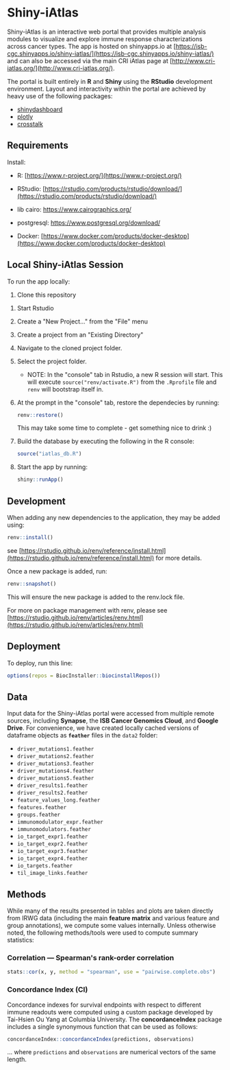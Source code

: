 # Shiny-iAtlas

Shiny-iAtlas is an interactive web portal that provides multiple analysis modules to visualize and explore immune response characterizations across cancer types. The app is hosted on shinyapps.io at [https://isb-cgc.shinyapps.io/shiny-iatlas/](https://isb-cgc.shinyapps.io/shiny-iatlas/) and can also be accessed via the main CRI iAtlas page at [http://www.cri-iatlas.org/](http://www.cri-iatlas.org/).

The portal is built entirely in **R** and **Shiny** using the **RStudio** development environment. Layout and interactivity within the portal are achieved by heavy use of the following packages:

- [shinydashboard](https://rstudio.github.io/shinydashboard/)
- [plotly](https://plot.ly/r/)
- [crosstalk](https://rstudio.github.io/crosstalk/)

## Requirements

Install:

- R: [https://www.r-project.org/](https://www.r-project.org/)

- RStudio: [https://rstudio.com/products/rstudio/download/](https://rstudio.com/products/rstudio/download/)

- lib cairo: https://www.cairographics.org/

- postgresql: https://www.postgresql.org/download/

- Docker: [https://www.docker.com/products/docker-desktop](https://www.docker.com/products/docker-desktop)

## Local Shiny-iAtlas Session

To run the app locally:

1. Clone this repository

<!-- 1. In the terminal, change directories to ensure you are in the root of the checked out project.

1. Execute the script to build the database and tables (This may take a little time. Please be patient.):

   - NOTE: On Windows machines:
     - there MUST be a bash shell available.
       - Bash may be enabled in Windows (please see [https://stackoverflow.com/a/36465000](https://stackoverflow.com/a/36465000))
       - Alternatively, Git Bash may be installed (please see [Git Bash Tutorial](https://www.atlassian.com/git/tutorials/git-bash))
     - In Docker, the location when the project has been cloned, MUST be shared. (please see [Sharing Windows folders with containers](https://token2shell.com/howto/docker/sharing-windows-folders-with-containers/))

   ```bash
   . ./scripts/create_db.sh
   ``` -->

1. Start Rstudio

1. Create a "New Project..." from the "File" menu

1. Create a project from an "Existing Directory"

1. Navigate to the cloned project folder.

1. Select the project folder.

   - NOTE: In the "console" tab in Rstudio, a new R session will start. This will execute `source("renv/activate.R")` from the `.Rprofile` file and `renv` will bootstrap itself in.

1. At the prompt in the "console" tab, restore the dependecies by running:

   ```R
   renv::restore()
   ```

   This may take some time to complete - get something nice to drink :)

1. Build the database by executing the following in the R console:

   ```R
   source("iatlas_db.R")
   ```

1. Start the app by running:

   ```R
   shiny::runApp()
   ```

## Development

When adding any new dependencies to the application, they may be added using:

```R
renv::install()
```

see [https://rstudio.github.io/renv/reference/install.html](https://rstudio.github.io/renv/reference/install.html) for more details.

Once a new package is added, run:

```R
renv::snapshot()
```

This will ensure the new package is added to the renv.lock file.

For more on package management with renv, please see [https://rstudio.github.io/renv/articles/renv.html](https://rstudio.github.io/renv/articles/renv.html)

## Deployment

To deploy, run this line:

```R
options(repos = BiocInstaller::biocinstallRepos())
```

## Data

Input data for the Shiny-iAtlas portal were accessed from multiple remote sources, including **Synapse**, the **ISB Cancer Genomics Cloud**, and **Google Drive**. For convenience, we have created locally cached versions of dataframe objects as **`feather`** files in the `data2` folder:

- `driver_mutations1.feather`
- `driver_mutations2.feather`
- `driver_mutations3.feather`
- `driver_mutations4.feather`
- `driver_mutations5.feather`
- `driver_results1.feather`
- `driver_results2.feather`
- `feature_values_long.feather`
- `features.feather`
- `groups.feather`
- `immunomodulator_expr.feather`
- `immunomodulators.feather`
- `io_target_expr1.feather`
- `io_target_expr2.feather`
- `io_target_expr3.feather`
- `io_target_expr4.feather`
- `io_targets.feather`
- `til_image_links.feather`

## Methods

While many of the results presented in tables and plots are taken directly from IRWG data (including the main **feature matrix** and various feature and group annotations), we compute some values internally. Unless otherwise noted, the following methods/tools were used to compute summary statistics:

### Correlation — Spearman's rank-order correlation

```R
stats::cor(x, y, method = "spearman", use = "pairwise.complete.obs")
```

### Concordance Index (CI)

Concordance indexes for survival endpoints with respect to different immune readouts were computed using a custom package developed by Tai-Hsien Ou Yang at Columbia University. The **concordanceIndex** package includes a single synonymous function that can be used as follows:

```R
concordanceIndex::concordanceIndex(predictions, observations)
```

... where `predictions` and `observations` are numerical vectors of the same length.
